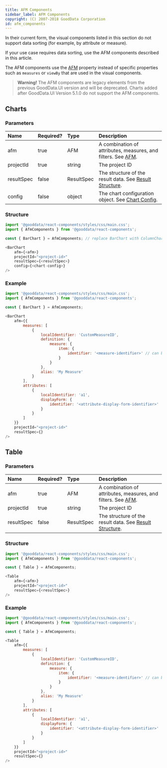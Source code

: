 ```yaml
---
title: AFM Components
sidebar_label: AFM Components
copyright: (C) 2007-2018 GoodData Corporation
id: afm_components
---
```


In their current form, the visual components listed in this section do not support data sorting (for example, by attribute or measure).

If your use case requires data sorting, use the AFM components described in this article.

The AFM components use the [AFM](afm.md) property instead of specific properties such as `measures` or `viewBy` that are used in the visual components.

> **Warning!** The AFM components are legacy elements from the previous GoodData.UI version and will be deprecated. Charts added after GoodData.UI Version 5.1.0 do not support the AFM components.

## Charts

### Parameters

| Name | Required? | Type | Description |
| :--- | :--- | :--- | :--- |
| afm | true | AFM | A combination of attributes, measures, and filters. See [AFM](afm.md). |
| projectId | true | string | The project ID |
| resultSpec  | false | ResultSpec | The structure of the result data. See [Result Structure](result_specification.md).|
| config  | false | object | The chart configuration object. See [Chart Config](chart_config.md). |

### Structure

```javascript
import '@gooddata/react-components/styles/css/main.css';
import { AfmComponents } from '@gooddata/react-components';

const { BarChart } = AfmComponents; // replace BarChart with ColumnChart, LineChart, or PieChart whenever needed

<BarChart
    afm={<afm>}
    projectId="<project-id>"
    resultSpec={<resultSpec>}
    config={<chart-config>}
/>
```

### Example

```javascript
import '@gooddata/react-components/styles/css/main.css';
import { AfmComponents } from '@gooddata/react-components';

const { BarChart } = AfmComponents;

<BarChart
    afm={{
        measures: [
            {
                localIdentifier: 'CustomMeasureID',
                definition: {
                    measure: {
                        item: {
                            identifier: '<measure-identifier>' // can be referenced from the exported catalog
                        }
                    }
                },
                alias: 'My Measure'
            }
        ],
        attributes: [
            {
                localIdentifier: 'a1',
                displayForm: {
                    identifier: '<attribute-display-form-identifier>'
                }
            }
        ]
    }}
    projectId="<project-id>"
    resultSpec={}
/>
```

## Table

### Parameters

| Name | Required? | Type | Description |
| :--- | :--- | :--- | :--- |
| afm | true | AFM | A combination of attributes, measures, and filters. See [AFM](afm.md). |
| projectId | true | string | The project ID |
| resultSpec  | false | ResultSpec | The structure of the result data. See [Result Structure](result_specification.md).|

### Structure

```javascript
import '@gooddata/react-components/styles/css/main.css';
import { AfmComponents } from '@gooddata/react-components';

const { Table } = AfmComponents;

<Table
    afm={<afm>}
    projectId="<project-id>"
    resultSpec={<resultSpec>}
/>
```

### Example

```javascript
import '@gooddata/react-components/styles/css/main.css';
import { AfmComponents } from '@gooddata/react-components';

const { Table } = AfmComponents;

<Table
    afm={{
        measures: [
            {
                localIdentifier: 'CustomMeasureID',
                definition: {
                    measure: {
                        item: {
                            identifier: '<measure-identifier>' // can be referenced from the exported catalog
                        }
                    }
                },
                alias: 'My Measure'
            }
        ],
        attributes: [
            {
                localIdentifier: 'a1',
                displayForm: {
                    identifier: '<attribute-display-form-identifier>'
                }
            }
        ]
    }}
    projectId="<project-id>"
    resultSpec={}
/>
```
